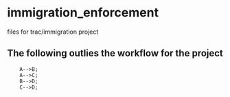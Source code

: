 # immigration_enforcement
files for trac/immigration project

## The following outlies the workflow for the project

```Mermaid
    A-->B;
    A-->C;
    B-->D;
    C-->D;
```
